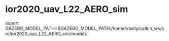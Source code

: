 # ior2020_uav_L22_AERO_sim

export GAZEBO_MODEL_PATH=$GAZEBO_MODEL_PATH:/home/vasily/catkin_ws/src/ior2020_uav_L22_AERO_sim/models
